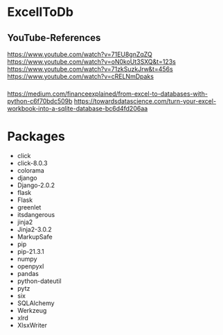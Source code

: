 # ExcellToDb
## YouTube-References
<https://www.youtube.com/watch?v=71EU8gnZqZQ>
<https://www.youtube.com/watch?v=oN0koUt3SXQ&t=123s>
<https://www.youtube.com/watch?v=71zkSuzkJrw&t=456s>
<https://www.youtube.com/watch?v=cRELNmDpaks>

### 
<https://medium.com/financeexplained/from-excel-to-databases-with-python-c6f70bdc509b>
<https://towardsdatascience.com/turn-your-excel-workbook-into-a-sqlite-database-bc6d4fd206aa>

# Packages
* click
* click-8.0.3
* colorama
* django
* Django-2.0.2
* flask
* Flask
* greenlet
* itsdangerous
* jinja2
* Jinja2-3.0.2
* MarkupSafe
* pip
* pip-21.3.1
* numpy
* openpyxl
* pandas
* python-dateutil
* pytz
* six
* SQLAlchemy
* Werkzeug
* xlrd
* XlsxWriter
